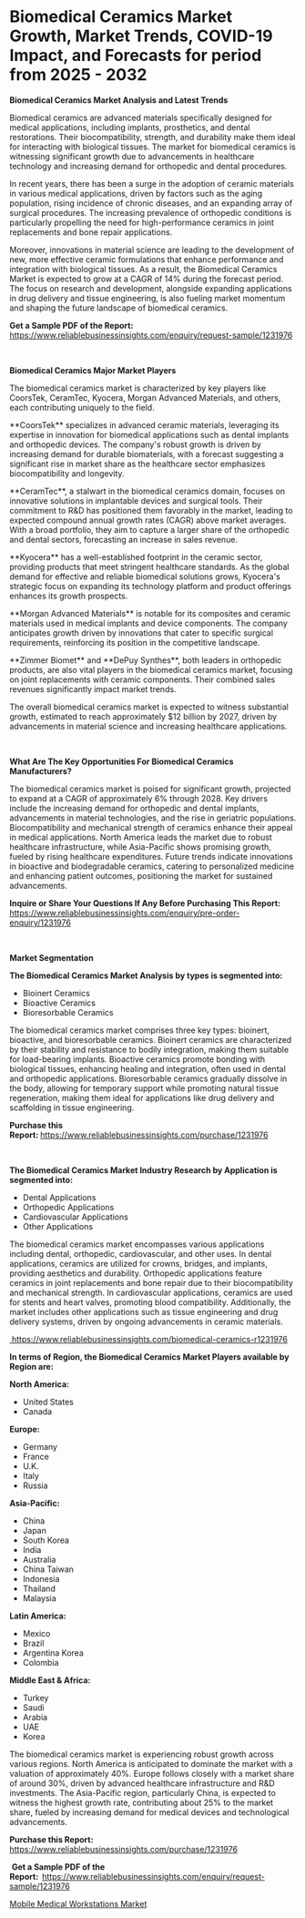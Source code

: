 <p><h1>Biomedical Ceramics Market Growth, Market Trends, COVID-19 Impact, and Forecasts for period from 2025 - 2032</h1></p><p><strong>Biomedical Ceramics Market Analysis and Latest Trends</strong></p>
<p><p>Biomedical ceramics are advanced materials specifically designed for medical applications, including implants, prosthetics, and dental restorations. Their biocompatibility, strength, and durability make them ideal for interacting with biological tissues. The market for biomedical ceramics is witnessing significant growth due to advancements in healthcare technology and increasing demand for orthopedic and dental procedures.</p><p>In recent years, there has been a surge in the adoption of ceramic materials in various medical applications, driven by factors such as the aging population, rising incidence of chronic diseases, and an expanding array of surgical procedures. The increasing prevalence of orthopedic conditions is particularly propelling the need for high-performance ceramics in joint replacements and bone repair applications. </p><p>Moreover, innovations in material science are leading to the development of new, more effective ceramic formulations that enhance performance and integration with biological tissues. As a result, the Biomedical Ceramics Market is expected to grow at a CAGR of 14% during the forecast period. The focus on research and development, alongside expanding applications in drug delivery and tissue engineering, is also fueling market momentum and shaping the future landscape of biomedical ceramics.</p></p>
<p><strong>Get a Sample PDF of the Report:&nbsp;</strong> <a href="https://www.reliablebusinessinsights.com/enquiry/request-sample/1231976?utm_campaign=2247&utm_medium=2&utm_source=Github&utm_content=ia&utm_term=03032025&utm_id=biomedical-ceramics">https://www.reliablebusinessinsights.com/enquiry/request-sample/1231976</a></p>
<p>&nbsp;</p>
<p><strong>Biomedical Ceramics Major Market Players</strong></p>
<p><p>The biomedical ceramics market is characterized by key players like CoorsTek, CeramTec, Kyocera, Morgan Advanced Materials, and others, each contributing uniquely to the field. </p><p>**CoorsTek** specializes in advanced ceramic materials, leveraging its expertise in innovation for biomedical applications such as dental implants and orthopedic devices. The company's robust growth is driven by increasing demand for durable biomaterials, with a forecast suggesting a significant rise in market share as the healthcare sector emphasizes biocompatibility and longevity.</p><p>**CeramTec**, a stalwart in the biomedical ceramics domain, focuses on innovative solutions in implantable devices and surgical tools. Their commitment to R&D has positioned them favorably in the market, leading to expected compound annual growth rates (CAGR) above market averages. With a broad portfolio, they aim to capture a larger share of the orthopedic and dental sectors, forecasting an increase in sales revenue.</p><p>**Kyocera** has a well-established footprint in the ceramic sector, providing products that meet stringent healthcare standards. As the global demand for effective and reliable biomedical solutions grows, Kyocera's strategic focus on expanding its technology platform and product offerings enhances its growth prospects.</p><p>**Morgan Advanced Materials** is notable for its composites and ceramic materials used in medical implants and device components. The company anticipates growth driven by innovations that cater to specific surgical requirements, reinforcing its position in the competitive landscape.</p><p>**Zimmer Biomet** and **DePuy Synthes**, both leaders in orthopedic products, are also vital players in the biomedical ceramics market, focusing on joint replacements with ceramic components. Their combined sales revenues significantly impact market trends.</p><p>The overall biomedical ceramics market is expected to witness substantial growth, estimated to reach approximately $12 billion by 2027, driven by advancements in material science and increasing healthcare applications.</p></p>
<p>&nbsp;</p>
<p><strong>What Are The Key Opportunities For Biomedical Ceramics Manufacturers?</strong></p>
<p><p>The biomedical ceramics market is poised for significant growth, projected to expand at a CAGR of approximately 6% through 2028. Key drivers include the increasing demand for orthopedic and dental implants, advancements in material technologies, and the rise in geriatric populations. Biocompatibility and mechanical strength of ceramics enhance their appeal in medical applications. North America leads the market due to robust healthcare infrastructure, while Asia-Pacific shows promising growth, fueled by rising healthcare expenditures. Future trends indicate innovations in bioactive and biodegradable ceramics, catering to personalized medicine and enhancing patient outcomes, positioning the market for sustained advancements.</p></p>
<p><strong>Inquire or Share Your Questions If Any Before Purchasing This Report:</strong> <a href="https://www.reliablebusinessinsights.com/enquiry/pre-order-enquiry/1231976?utm_campaign=2247&utm_medium=2&utm_source=Github&utm_content=ia&utm_term=03032025&utm_id=biomedical-ceramics">https://www.reliablebusinessinsights.com/enquiry/pre-order-enquiry/1231976</a></p>
<p>&nbsp;</p>
<p><strong>Market Segmentation</strong></p>
<p><strong>The Biomedical Ceramics Market Analysis by types is segmented into:</strong></p>
<p><ul><li>Bioinert Ceramics</li><li>Bioactive Ceramics</li><li>Bioresorbable Ceramics</li></ul></p>
<p><p>The biomedical ceramics market comprises three key types: bioinert, bioactive, and bioresorbable ceramics. Bioinert ceramics are characterized by their stability and resistance to bodily integration, making them suitable for load-bearing implants. Bioactive ceramics promote bonding with biological tissues, enhancing healing and integration, often used in dental and orthopedic applications. Bioresorbable ceramics gradually dissolve in the body, allowing for temporary support while promoting natural tissue regeneration, making them ideal for applications like drug delivery and scaffolding in tissue engineering.</p></p>
<p><strong>Purchase this Report:&nbsp;</strong><a href="https://www.reliablebusinessinsights.com/purchase/1231976?utm_campaign=2247&utm_medium=2&utm_source=Github&utm_content=ia&utm_term=03032025&utm_id=biomedical-ceramics">https://www.reliablebusinessinsights.com/purchase/1231976</a></p>
<p>&nbsp;</p>
<p><strong>The Biomedical Ceramics Market Industry Research by Application is segmented into:</strong></p>
<p><ul><li>Dental Applications</li><li>Orthopedic Applications</li><li>Cardiovascular Applications</li><li>Other Applications</li></ul></p>
<p><p>The biomedical ceramics market encompasses various applications including dental, orthopedic, cardiovascular, and other uses. In dental applications, ceramics are utilized for crowns, bridges, and implants, providing aesthetics and durability. Orthopedic applications feature ceramics in joint replacements and bone repair due to their biocompatibility and mechanical strength. In cardiovascular applications, ceramics are used for stents and heart valves, promoting blood compatibility. Additionally, the market includes other applications such as tissue engineering and drug delivery systems, driven by ongoing advancements in ceramic materials.</p></p>
<p><a href="https://www.reliablebusinessinsights.com/biomedical-ceramics-r1231976?utm_campaign=2247&utm_medium=2&utm_source=Github&utm_content=ia&utm_term=03032025&utm_id=biomedical-ceramics">&nbsp;https://www.reliablebusinessinsights.com/biomedical-ceramics-r1231976</a></p>
<p><strong>In terms of Region, the Biomedical Ceramics Market Players available by Region are:</strong></p>
<p>
    <p> <strong> North America: </strong>
        <ul>
            <li>United States</li>
            <li>Canada</li>
        </ul>
        </p> 
    <p> <strong> Europe: </strong>
        <ul>
            <li>Germany</li>
            <li>France</li>
            <li>U.K.</li>
            <li>Italy</li>
            <li>Russia</li>
        </ul>
        </p> 
    <p> <strong> Asia-Pacific: </strong>
        <ul>
            <li>China</li>
            <li>Japan</li>
            <li>South Korea</li>
            <li>India</li>
            <li>Australia</li>
            <li>China Taiwan</li>
            <li>Indonesia</li>
            <li>Thailand</li>
            <li>Malaysia</li>
        </ul>
        </p> 
    <p> <strong> Latin America: </strong>
        <ul>
            <li>Mexico</li>
            <li>Brazil</li>
            <li>Argentina Korea</li>
            <li>Colombia</li>
        </ul>
        </p> 
    <p> <strong> Middle East & Africa: </strong>
        <ul>
            <li>Turkey</li>
            <li>Saudi</li>
            <li>Arabia</li>
            <li>UAE</li>
            <li>Korea</li>
        </ul>
    </p>
    </p>
<p><p>The biomedical ceramics market is experiencing robust growth across various regions. North America is anticipated to dominate the market with a valuation of approximately 40%. Europe follows closely with a market share of around 30%, driven by advanced healthcare infrastructure and R&D investments. The Asia-Pacific region, particularly China, is expected to witness the highest growth rate, contributing about 25% to the market share, fueled by increasing demand for medical devices and technological advancements.</p></p>
<p><strong>Purchase this Report: </strong><a href="https://www.reliablebusinessinsights.com/purchase/1231976?utm_campaign=2247&utm_medium=2&utm_source=Github&utm_content=ia&utm_term=03032025&utm_id=biomedical-ceramics">https://www.reliablebusinessinsights.com/purchase/1231976</a></p>
<p>&nbsp;<strong>Get a Sample PDF of the Report:&nbsp;&nbsp;</strong><a href="https://www.reliablebusinessinsights.com/enquiry/request-sample/1231976?utm_campaign=2247&utm_medium=2&utm_source=Github&utm_content=ia&utm_term=03032025&utm_id=biomedical-ceramics">https://www.reliablebusinessinsights.com/enquiry/request-sample/1231976</a></p>
<p><strong></strong></p>
<p><p><a href="https://github.com/qetelosooya/Market-Research-Report-List-1/blob/main/mobile-medical-workstations-market.md?utm_campaign=2247&utm_medium=2&utm_source=Github&utm_content=ia&utm_term=03032025&utm_id=biomedical-ceramics">Mobile Medical Workstations Market</a></p></p>